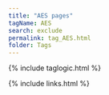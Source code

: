 ```yaml
---
title: "AES pages"
tagName: AES
search: exclude
permalink: tag_AES.html
folder: Tags
---
```

{% include taglogic.html %}

{% include links.html %}